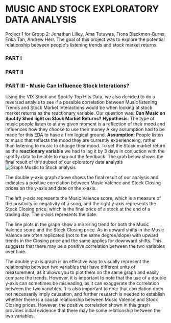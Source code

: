 # MUSIC AND STOCK EXPLORATORY DATA ANALYSIS
Project 1 for Group 2: Jonathan Lilley, Ama Tutuwaa, Fiona Blackmon-Burns, Erika Tan, Andrew Herr.
The goal of this project was to explore the potential relationship between people's listening trends and stock market returns.

### PART I

### PART II



### PART III - Music Can Influence Stock Interations?
Using the VIX Stock and Spotify Top Hits Data, we also decided to do a reversed analyis to see if a possible correlation between Music listening Trends and Stock Market Interactions would be when looking at stock market returns as the reactionary variable.
Our question was: **Can Music on Spotify Shed light on Stock Market Returns?**
**Hypothesis**: The type of music people listen to at any given moment is a reflection of their mood and influences how they choose to use their money
A key assumption had to be made for this EDA to have a firm logical ground.
**Assumption**: People listen to music that reflects the mood they are currently experienceing, rather than listening to music to change their mood.
To set the Stock market return as the **reactionary variable** we had to lag it by 3 days in conjuction with the spotify data to be able to map out the feedback.
The grah below shows the final result of this subset of our eploratory data analysis
![Graph Mustic to Stock analysis](https://user-images.githubusercontent.com/114604829/219490986-69dee63b-e143-4458-980c-db57946d3a6f.png)

The double y-axis graph above shows the final result of our analysis and indicates a positive correlation between Music Valence and Stock Closing prices on the y-axis and date on the x-axis.

The left y-axis represents the Music Valence score, which is a measure of the positivity or negativity of a song, and the right y-axis represents the Stock Closing price, which is the final price of a stock at the end of a trading day. The x-axis represents the date.

The line plots in the graph show a mirroring trend for both the Music Valence score and the Stock Closing price. As in upward shifts in the Music Valence are often replicated (not to the same degree/slope) with upward trends in the Closing price and the same applies for downward shifts. This suggests that there may be a positive correlation between the two variables over time.

The double y-axis graph is an effective way to visually represent the relationship between two variables that have different units of measurement, as it allows you to plot them on the same graph and easily compare the trends. However, it is important to note that the use of a double y-axis can sometimes be misleading, as it can exaggerate the correlation between the two variables. It is also important to note that correlation does not necessarily imply causation, and further research is needed to establish whether there is a causal relationship between Music Valence and Stock Closing prices. However, the positive correlation shown in this graph provides initial evidence that there may be some relationship between the two variables.


